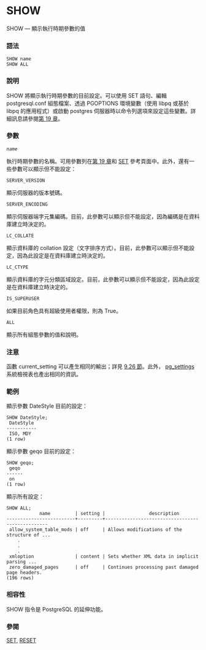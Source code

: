 # SHOW

SHOW — 顯示執行時期參數的值

### 語法

```text
SHOW name
SHOW ALL
```

### 說明

SHOW 將顯示執行時期參數的目前設定。可以使用 SET 語句、編輯postgresql.conf 組態檔案、透過 PGOPTIONS 環境變數（使用 libpq 或基於 libpq 的應用程式）或啟動 postgres 伺服器時以命令列選項來設定這些變數。詳細訊息請參閱[第 19 章](../../server-administration/server-configuration/)。

### 參數

_`name`_

執行時期參數的名稱。可用參數列在[第 19 章](../../server-administration/server-configuration/)和 [SET](set.md) 參考頁面中。此外，還有一些參數可以顯示但不能設定：

`SERVER_VERSION`

顯示伺服器的版本號碼。

`SERVER_ENCODING`

顯示伺服器端字元集編碼。目前，此參數可以顯示但不能設定，因為編碼是在資料庫建立時決定的。

`LC_COLLATE`

顯示資料庫的 collation 設定（文字排序方式）。目前，此參數可以顯示但不能設定，因為此設定是在資料庫建立時決定的。

`LC_CTYPE`

顯示資料庫的字元分類區域設定。目前，此參數可以顯示但不能設定，因為此設定是在資料庫建立時決定的。

`IS_SUPERUSER`

如果目前角色具有超級使用者權限，則為 True。

`ALL`

顯示所有組態參數的值和說明。

### 注意

函數 current\_setting 可以產生相同的輸出；詳見 [9.26 節](../../the-sql-language/functions-and-operators/system-administration.md)。此外， [pg\_settings ](../../internals/system-catalogs/pg_settings.md)系統檢視表也產出相同的資訊。

### 範例

顯示參數 DateStyle 目前的設定：

```text
SHOW DateStyle;
 DateStyle
-----------
 ISO, MDY
(1 row)
```

顯示參數 geqo 目前的設定：

```text
SHOW geqo;
 geqo
------
 on
(1 row)
```

顯示所有設定：

```text
SHOW ALL;
            name         | setting |                description                                                          
-------------------------+---------+-------------------------------------------------
 allow_system_table_mods | off     | Allows modifications of the structure of ...
    .
    .
    .
 xmloption               | content | Sets whether XML data in implicit parsing ...
 zero_damaged_pages      | off     | Continues processing past damaged page headers.
(196 rows)
```

### 相容性

SHOW 指令是 PostgreSQL 的延伸功能。

### 參閱

[SET](set.md), [RESET](reset.md)

